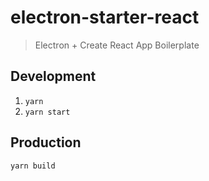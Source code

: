 # electron-starter-react

> Electron + Create React App Boilerplate

## Development

1. `yarn`
2. `yarn start`

## Production

`yarn build`
